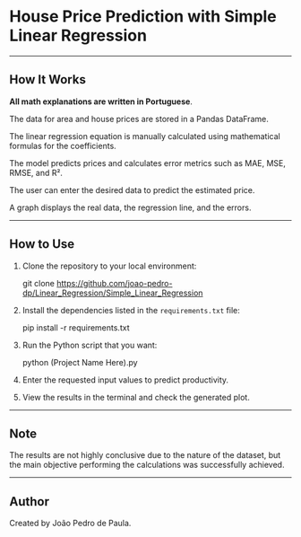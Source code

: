 # House Price Prediction with Simple Linear Regression

---

## How It Works

**All math explanations are written in Portuguese**.

The data for area and house prices are stored in a Pandas DataFrame.

The linear regression equation is manually calculated using mathematical formulas for the coefficients.

The model predicts prices and calculates error metrics such as MAE, MSE, RMSE, and R².

The user can enter the desired data to predict the estimated price.

A graph displays the real data, the regression line, and the errors.

---

## How to Use

1. Clone the repository to your local environment:

   git clone https://github.com/joao-pedro-dp/Linear_Regression/Simple_Linear_Regression

2. Install the dependencies listed in the `requirements.txt` file:

   pip install -r requirements.txt

3. Run the Python script that you want:

   python (Project Name Here).py

4. Enter the requested input values to predict productivity.

5. View the results in the terminal and check the generated plot.

---

## Note

The results are not highly conclusive due to the nature of the dataset, but the main objective performing the calculations was successfully achieved.

---

## Author

Created by João Pedro de Paula.








